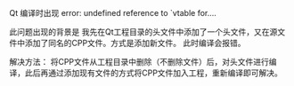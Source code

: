 Qt 编译时出现 error: undefined reference to `vtable for....

此问题出现的背景是 我先在Qt工程目录的头文件中添加了一个头文件，又在源文件中添加了同名的CPP文件。方式是添加新文件。
此时编译会报错。

解决方法：
将CPP文件从工程目录中删除（不删除文件）后，对头文件进行编译，此后再通过添加现有文件的方式将CPP文件加入工程，重新编译即可解决。
